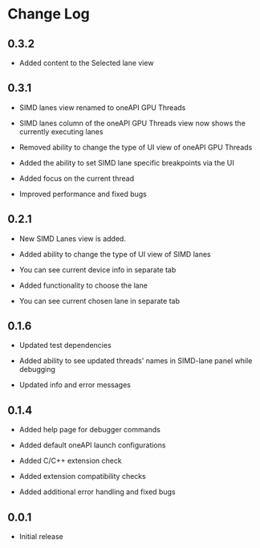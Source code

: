 # Change Log

##  0.3.2

 - Added content to the Selected lane view
##  0.3.1

 - SIMD lanes view renamed to oneAPI GPU Threads

 - SIMD lanes column of the oneAPI GPU Threads view now shows the currently executing lanes

 - Removed ability to change the type of UI view of oneAPI GPU Threads

 - Added the ability to set SIMD lane specific breakpoints via the UI

 - Added focus on the current thread

 - Improved performance and fixed bugs

##  0.2.1

- New SIMD Lanes view is added. 

- Added ability to change the type of UI view of SIMD lanes

- You can see current device info in separate tab

- Added functionality to choose the lane

- You can see current chosen lane in separate tab


##  0.1.6

- Updated test dependencies

- Added ability to see updated threads' names in SIMD-lane panel while debugging

- Updated info and error messages


##  0.1.4

- Added help page for debugger commands

- Added default oneAPI launch configurations

- Added C/C++ extension check

- Added extension compatibility checks

- Added additional error handling and fixed bugs

##  0.0.1

- Initial release
